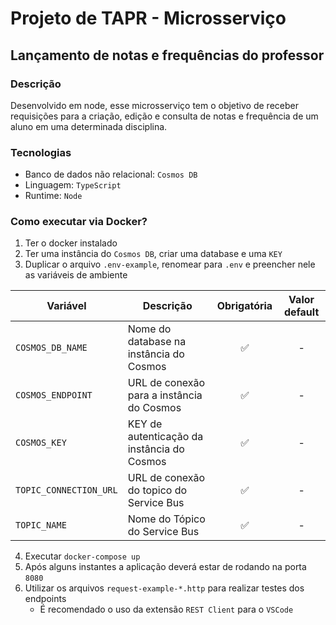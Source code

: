 # Projeto de TAPR - Microsserviço

## Lançamento de notas e frequências do professor

### Descrição

Desenvolvido em node, esse microsserviço tem o objetivo de receber requisições para a criação, edição e consulta de notas e frequência de um aluno em uma determinada disciplina.

### Tecnologias

-   Banco de dados não relacional: `Cosmos DB`
-   Linguagem: `TypeScript`
-   Runtime: `Node`

### Como executar via Docker?

1.  Ter o docker instalado
2.  Ter uma instância do `Cosmos DB`, criar uma database e uma `KEY`
3.  Duplicar o arquivo `.env-example`, renomear para `.env` e preencher nele as variáveis de ambiente

| Variável               | Descrição                                  | Obrigatória | Valor default |
| ---------------------- | ------------------------------------------ | :---------: | :-----------: |
| `COSMOS_DB_NAME`       | Nome do database na instância do Cosmos    |     ✅      |       -       |
| `COSMOS_ENDPOINT`      | URL de conexão para a instância do Cosmos  |     ✅      |       -       |
| `COSMOS_KEY`           | KEY de autenticação da instância do Cosmos |     ✅      |       -       |
| `TOPIC_CONNECTION_URL` | URL de conexão do topico do Service Bus    |     ✅      |       -       |
| `TOPIC_NAME`           | Nome do Tópico do Service Bus              |     ✅      |       -       |

4.  Executar `docker-compose up`
5.  Após alguns instantes a aplicação deverá estar de rodando na porta `8080`
6.  Utilizar os arquivos `request-example-*.http` para realizar testes dos endpoints
    -   É recomendado o uso da extensão `REST Client` para o `VSCode`
